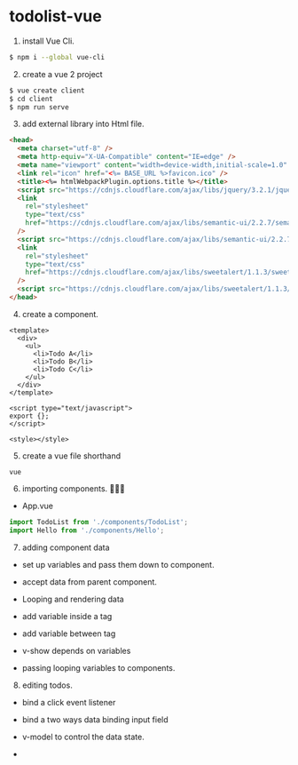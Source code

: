 # todolist-vue

1. install Vue Cli.

```bash
$ npm i --global vue-cli
```

2. create a vue 2 project

```bash
$ vue create client
$ cd client
$ npm run serve
```

3. add external library into Html file.

```html
<head>
  <meta charset="utf-8" />
  <meta http-equiv="X-UA-Compatible" content="IE=edge" />
  <meta name="viewport" content="width=device-width,initial-scale=1.0" />
  <link rel="icon" href="<%= BASE_URL %>favicon.ico" />
  <title><%= htmlWebpackPlugin.options.title %></title>
  <script src="https://cdnjs.cloudflare.com/ajax/libs/jquery/3.2.1/jquery.min.js"></script>
  <link
    rel="stylesheet"
    type="text/css"
    href="https://cdnjs.cloudflare.com/ajax/libs/semantic-ui/2.2.7/semantic.min.css"
  />
  <script src="https://cdnjs.cloudflare.com/ajax/libs/semantic-ui/2.2.7/semantic.min.js"></script>
  <link
    rel="stylesheet"
    type="text/css"
    href="https://cdnjs.cloudflare.com/ajax/libs/sweetalert/1.1.3/sweetalert.min.css"
  />
  <script src="https://cdnjs.cloudflare.com/ajax/libs/sweetalert/1.1.3/sweetalert.min.js"></script>
</head>
```

4. create a component.

```vue
<template>
  <div>
    <ul>
      <li>Todo A</li>
      <li>Todo B</li>
      <li>Todo C</li>
    </ul>
  </div>
</template>

<script type="text/javascript">
export {};
</script>

<style></style>
```

5. create a vue file shorthand

```vscode
vue
```

6. importing components. :gem::gem::gem:

- App.vue

```js
import TodoList from './components/TodoList';
import Hello from './components/Hello';
```

7. adding component data

- set up variables and pass them down to component.

- accept data from parent component.

- Looping and rendering data

- add variable inside a tag

- add variable between tag

- v-show depends on variables

- passing looping variables to components.

8. editing todos.

- bind a click event listener

- bind a two ways data binding input field

- v-model to control the data state.

- 
